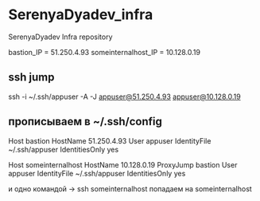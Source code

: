 # SerenyaDyadev_infra
SerenyaDyadev Infra repository

bastion_IP = 51.250.4.93
someinternalhost_IP = 10.128.0.19

## ssh jump
ssh -i ~/.ssh/appuser -A -J appuser@51.250.4.93 appuser@10.128.0.19

## прописываем в ~/.ssh/config
Host bastion
  HostName 51.250.4.93
  User appuser
  IdentityFile ~/.ssh/appuser
  IdentitiesOnly yes

Host someinternalhost
  HostName 10.128.0.19
  ProxyJump bastion
  User appuser
  IdentityFile ~/.ssh/appuser
  IdentitiesOnly yes

и одно командой
 -> ssh someinternalhost
попадаем на someinternalhost
